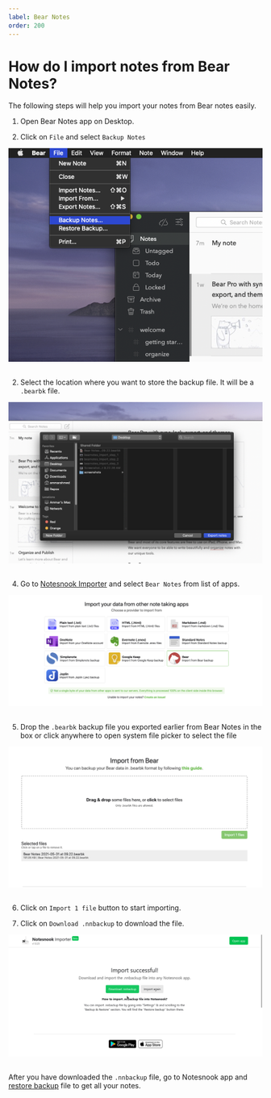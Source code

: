 ```yaml
---
label: Bear Notes
order: 200
---
```


# How do I import notes from Bear Notes?

The following steps will help you import your notes from Bear notes easily.

1. Open Bear Notes app on Desktop.

2. Click on `File` and select `Backup Notes`
<img style="margin-bottom:15px;" src="../static/bear_import_step_1.png" alt="Click on `File` and select `Backup Notes`"/>

2. Select the location where you want to store the backup file. It will be a `.bearbk` file.
<img style="margin-bottom:15px;" src="../static/bear_import_step_2.png" alt="Select the location where you want to store the backup file. It will be a `.bearbk` file."/>

4. Go to [Notesnook Importer](https://importer.notesnook.com) and select `Bear Notes` from list of apps.
<img style="margin-bottom:15px;" src="../static/bearnotes_import_step_3.png" alt="Go to https://importer.notesnook.com and select `Bear Notes` from list of apps."/>

5. Drop the `.bearbk` backup file you exported earlier from Bear Notes in the box or click anywhere to open system file picker to select the file
<img style="margin-bottom:15px;" src="../static/bear_import_step_4.png" alt="Drop the `.bearbk` backup file you exported earlier from Bear Notes in the box or click anywhere to open system file picker to select the file."/>

6. Click on `Import 1 file` button to start importing.

7. Click on `Download .nnbackup` to download the file.
<img style="margin-bottom:15px;" src="../static/plain_text_import_step_3.png" alt="Click on `Download .nnbackup` to download the file."/>

After you have downloaded the `.nnbackup` file, go to Notesnook app and [restore backup](../backup-restore.md) file to get all your notes.




